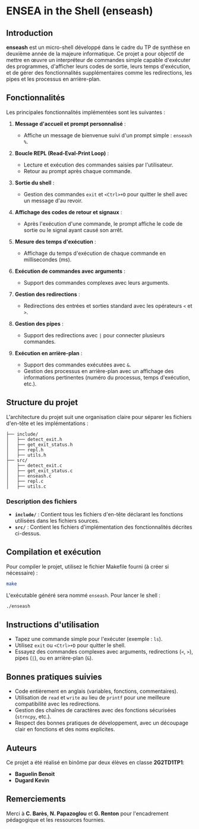 # ENSEA in the Shell (enseash)

## Introduction

**enseash** est un micro-shell développé dans le cadre du TP de synthèse en deuxième année de la majeure informatique. Ce projet a pour objectif de mettre en œuvre un interpréteur de commandes simple capable d'exécuter des programmes, d'afficher leurs codes de sortie, leurs temps d'exécution, et de gérer des fonctionnalités supplémentaires comme les redirections, les pipes et les processus en arrière-plan.

## Fonctionnalités

Les principales fonctionnalités implémentées sont les suivantes :

1. **Message d'accueil et prompt personnalisé** :
   - Affiche un message de bienvenue suivi d'un prompt simple : `enseash %`.

2. **Boucle REPL (Read-Eval-Print Loop)** :
   - Lecture et exécution des commandes saisies par l'utilisateur.
   - Retour au prompt après chaque commande.

3. **Sortie du shell** :
   - Gestion des commandes `exit` et `<Ctrl>+D` pour quitter le shell avec un message d'au revoir.

4. **Affichage des codes de retour et signaux** :
   - Après l'exécution d'une commande, le prompt affiche le code de sortie ou le signal ayant causé son arrêt.

5. **Mesure des temps d'exécution** :
   - Affichage du temps d'exécution de chaque commande en millisecondes (ms).

6. **Exécution de commandes avec arguments** :
   - Support des commandes complexes avec leurs arguments.

7. **Gestion des redirections** :
   - Redirections des entrées et sorties standard avec les opérateurs `<` et `>`.

8. **Gestion des pipes** :
   - Support des redirections avec `|` pour connecter plusieurs commandes.

9. **Exécution en arrière-plan** :
   - Support des commandes exécutées avec `&`.
   - Gestion des processus en arrière-plan avec un affichage des informations pertinentes (numéro du processus, temps d'exécution, etc.).

## Structure du projet

L'architecture du projet suit une organisation claire pour séparer les fichiers d'en-tête et les implémentations :

```
├── include/
│   ├── detect_exit.h
│   ├── get_exit_status.h
│   ├── repl.h
│   ├── utils.h
├── src/
│   ├── detect_exit.c
│   ├── get_exit_status.c
│   ├── enseash.c
│   ├── repl.c
│   ├── utils.c
```

### Description des fichiers

- **`include/`** : Contient tous les fichiers d'en-tête déclarant les fonctions utilisées dans les fichiers sources.
- **`src/`** : Contient les fichiers d'implémentation des fonctionnalités décrites ci-dessus.

## Compilation et exécution

Pour compiler le projet, utilisez le fichier Makefile fourni (à créer si nécessaire) :

```bash
make
```

L'exécutable généré sera nommé `enseash`. Pour lancer le shell :

```bash
./enseash
```

## Instructions d'utilisation

- Tapez une commande simple pour l'exécuter (exemple : `ls`).
- Utilisez `exit` ou `<Ctrl>+D` pour quitter le shell.
- Essayez des commandes complexes avec arguments, redirections (`<`, `>`), pipes (`|`), ou en arrière-plan (`&`).

## Bonnes pratiques suivies

- Code entièrement en anglais (variables, fonctions, commentaires).
- Utilisation de `read` et `write` au lieu de `printf` pour une meilleure compatibilité avec les redirections.
- Gestion des chaînes de caractères avec des fonctions sécurisées (`strncpy`, etc.).
- Respect des bonnes pratiques de développement, avec un découpage clair en fonctions et des noms explicites.

## Auteurs

Ce projet a été réalisé en binôme par deux élèves en classe **2G2TD1TP1**:
- **Baguelin Benoit**
- **Dugard Kevin**

## Remerciements

Merci à **C. Barès**, **N. Papazoglou** et **G. Renton** pour l'encadrement pédagogique et les ressources fournies.

